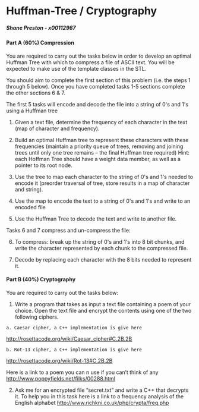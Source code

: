 # Huffman-Tree / Cryptography
<h5>Shane Preston - x00112967</h5>

<h4>Part A (60%) Compression</h4>

You are required to carry out the tasks below in order to develop an optimal Huffman Tree with
which to compress a file of ASCII text. You will be expected to make use of the template classes in
the STL.

You should aim to complete the first section of this problem (i.e. the steps 1 through 5 below). Once
you have completed tasks 1-5 sections complete the other sections 6 & 7.

The first 5 tasks will encode and decode the file into a string of 0's and 1's using a Huffman tree

  1. Given a text file, determine the frequency of each character in the text (map of character
and frequency).

  2. Build an optimal Huffman tree to represent these characters with these frequencies
(maintain a priority queue of trees, removing and joining trees until only one tree remains –
the final Huffman tree required) Hint: each Hoffman Tree should have a weight data
member, as well as a pointer to its root node.

  3. Use the tree to map each character to the string of 0's and 1's needed to encode it (preorder
traversal of tree, store results in a map of character and string).

  4. Use the map to encode the text to a string of 0's and 1's and write to an encoded file

  5. Use the Huffman Tree to decode the text and write to another file.

Tasks 6 and 7 compress and un-compress the file:

  6. To compress: break up the string of 0's and 1's into 8 bit chunks, and write the character
represented by each chunk to the compressed file.

  7. Decode by replacing each character with the 8 bits needed to represent it.

<h4>Part B (40%) Cryptography</h4>

You are required to carry out the tasks below:

  1. Write a program that takes as input a text file containing a poem of your choice. Open the
text file and encrypt the contents using one of the two following ciphers.

    a. Caesar cipher, a C++ implementation is give here
http://rosettacode.org/wiki/Caesar_cipher#C.2B.2B

    b. Rot-13 cipher, a C++ implementation is give here
http://rosettacode.org/wiki/Rot-13#C.2B.2B

Here is a link to a poem you can n use if you can’t think of any
http://www.poppyfields.net/filks/00288.html

  2. Ask me for an encrypted file “secret.txt” and write a C++ that decrypts it. To help you in
this task here is a link to a frequency analysis of the English alphabet
http://www.richkni.co.uk/php/crypta/freq.php

